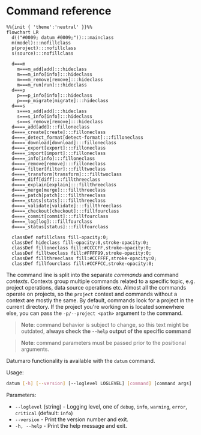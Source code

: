 # Command reference


<div class="text-center large-scheme-two">

```{mermaid}
%%{init { 'theme':'neutral' }}%%
flowchart LR
  d(("#0009; datum #0009;")):::mainclass
  m(model):::nofillclass
  p(project):::nofillclass
  s(source):::nofillclass

  d===m
    m===m_add[add]:::hideclass
    m===m_info[info]:::hideclass
    m===m_remove[remove]:::hideclass
    m===m_run[run]:::hideclass
  d===p
    p===p_info[info]:::hideclass
    p===p_migrate[migrate]:::hideclass
  d===s
    s===s_add[add]:::hideclass
    s===s_info[info]:::hideclass
    s===s_remove[remove]:::hideclass
  d====_add[add]:::filloneclass
  d====_create[create]:::filloneclass
  d====_detect_format[detect-format]:::filloneclass
  d====_download[download]:::filloneclass
  d====_export[export]:::filloneclass
  d====_import[import]:::filloneclass
  d====_info[info]:::filloneclass
  d====_remove[remove]:::filloneclass
  d====_filter[filter]:::filltwoclass
  d====_transform[transform]:::filltwoclass
  d====_diff[diff]:::fillthreeclass
  d====_explain[explain]:::fillthreeclass
  d====_merge[merge]:::fillthreeclass
  d====_patch[patch]:::fillthreeclass
  d====_stats[stats]:::fillthreeclass
  d====_validate[validate]:::fillthreeclass
  d====_checkout[checkout]:::fillfourclass
  d====_commit[commit]:::fillfourclass
  d====_log[log]:::fillfourclass
  d====_status[status]:::fillfourclass

  classDef nofillclass fill-opacity:0;
  classDef hideclass fill-opacity:0,stroke-opacity:0;
  classDef filloneclass fill:#CCCCFF,stroke-opacity:0;
  classDef filltwoclass fill:#FFFF99,stroke-opacity:0;
  classDef fillthreeclass fill:#CCFFFF,stroke-opacity:0;
  classDef fillfourclass fill:#CCFFCC,stroke-opacity:0;
```

</div>

The command line is split into the separate _commands_ and command _contexts_.
Contexts group multiple commands related to a specific topic, e.g.
project operations, data source operations etc. Almost all the commands
operate on projects, so the `project` context and commands without a context
are mostly the same. By default, commands look for a project in the current
directory. If the project you're working on is located somewhere else, you
can pass the `-p/--project <path>` argument to the command.

> **Note**: command behavior is subject to change, so this text might be
  outdated,
> **always check the `--help` output of the specific command**

> **Note**: command parameters must be passed prior to the positional arguments.

Datumaro functionality is available with the `datum` command.

Usage:
``` bash
datum [-h] [--version] [--loglevel LOGLEVEL] [command] [command args]
```

Parameters:
- `--loglevel` (string) - Logging level, one of
  `debug`, `info`, `warning`, `error`, `critical` (default: `info`)
- `--version` - Print the version number and exit.
- `-h, --help` - Print the help message and exit.
